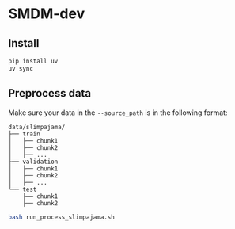
# SMDM-dev

## Install

```bash
pip install uv
uv sync
```

## Preprocess data

Make sure your data in the `--source_path` is in the following format:
```
data/slimpajama/
├── train
│   ├── chunk1
│   ├── chunk2
│   ├── ...
├── validation
│   ├── chunk1
│   ├── chunk2
│   ├── ...
└── test
    ├── chunk1
    ├── chunk2
```

```bash
bash run_process_slimpajama.sh
```
